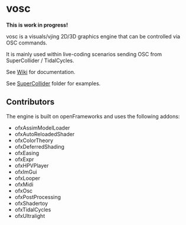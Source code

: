 # vosc

**This is work in progress!**

vosc is a visuals/vjing 2D/3D graphics engine that can be controlled via OSC commands.

It is mainly used within live-coding scenarios sending OSC from SuperCollider / TidalCycles.

See [Wiki](https://github.com/kasparsj/osc_vj/wiki) for documentation.

See [SuperCollider](SuperCollider) folder for examples.

## Contributors

The engine is built on openFrameworks and uses the following addons:

- ofxAssimModelLoader
- ofxAutoReloadedShader
- ofxColorTheory
- ofxDeferredShading
- ofxEasing
- ofxExpr
- ofxHPVPlayer
- ofxImGui
- ofxLooper
- ofxMidi
- ofxOsc
- ofxPostProcessing
- ofxShadertoy
- ofxTidalCycles
- ofxUltralight
